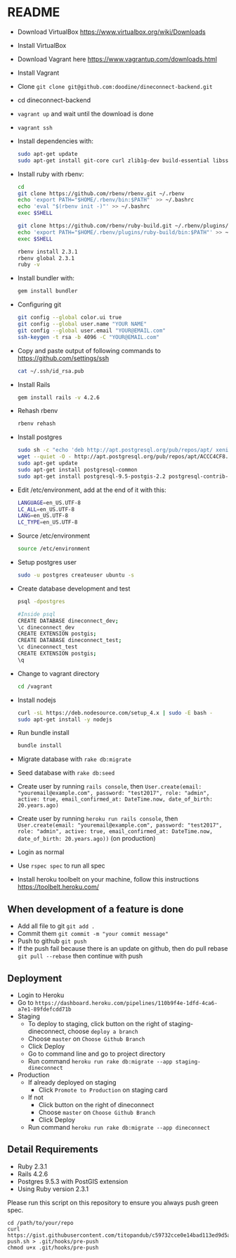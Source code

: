 README
======

* Download VirtualBox https://www.virtualbox.org/wiki/Downloads
* Install VirtualBox
* Download Vagrant here https://www.vagrantup.com/downloads.html
* Install Vagrant
* Clone `git clone git@github.com:doodine/dineconnect-backend.git`
* cd dineconnect-backend
* `vagrant up` and wait until the download is done
* `vagrant ssh`
* Install dependencies with:

  ```bash
  sudo apt-get update
  sudo apt-get install git-core curl zlib1g-dev build-essential libssl-dev libreadline-dev libyaml-dev libsqlite3-dev sqlite3 libxml2-dev libxslt1-dev libcurl4-openssl-dev python-software-properties libffi-dev
  ```

* Install ruby with rbenv:

  ```bash
  cd
  git clone https://github.com/rbenv/rbenv.git ~/.rbenv
  echo 'export PATH="$HOME/.rbenv/bin:$PATH"' >> ~/.bashrc
  echo 'eval "$(rbenv init -)"' >> ~/.bashrc
  exec $SHELL

  git clone https://github.com/rbenv/ruby-build.git ~/.rbenv/plugins/ruby-build
  echo 'export PATH="$HOME/.rbenv/plugins/ruby-build/bin:$PATH"' >> ~/.bashrc
  exec $SHELL

  rbenv install 2.3.1
  rbenv global 2.3.1
  ruby -v
  ```

* Install bundler with:

  ```bash
  gem install bundler
  ```

* Configuring git

  ```bash
  git config --global color.ui true
  git config --global user.name "YOUR NAME"
  git config --global user.email "YOUR@EMAIL.com"
  ssh-keygen -t rsa -b 4096 -C "YOUR@EMAIL.com"
  ```
* Copy and paste output of following commands to https://github.com/settings/ssh

  ```bash
  cat ~/.ssh/id_rsa.pub
  ```

* Install Rails

  ```bash
  gem install rails -v 4.2.6
  ```

* Rehash rbenv

  ```bash
  rbenv rehash
  ```

* Install postgres

  ```bash
  sudo sh -c "echo 'deb http://apt.postgresql.org/pub/repos/apt/ xenial-pgdg main' > /etc/apt/sources.list.d/pgdg.list"
  wget --quiet -O - http://apt.postgresql.org/pub/repos/apt/ACCC4CF8.asc | sudo apt-key add -
  sudo apt-get update
  sudo apt-get install postgresql-common
  sudo apt-get install postgresql-9.5-postgis-2.2 postgresql-contrib-9.5 libpq-dev
  ```

* Edit /etc/environment, add at the end of it with this:

  ```bash
  LANGUAGE=en_US.UTF-8
  LC_ALL=en_US.UTF-8
  LANG=en_US.UTF-8
  LC_TYPE=en_US.UTF-8
  ```

* Source /etc/environment
  ```bash
  source /etc/environment
  ```

* Setup postgres user

  ```bash
  sudo -u postgres createuser ubuntu -s
  ```

* Create database development and test

  ```bash
  psql -dpostgres

  #Inside psql
  CREATE DATABASE dineconnect_dev;
  \c dineconnect_dev
  CREATE EXTENSION postgis;
  CREATE DATABASE dineconnect_test;
  \c dineconnect_test
  CREATE EXTENSION postgis;
  \q
  ```

* Change to vagrant directory

  ```bash
  cd /vagrant
  ```

* Install nodejs

  ```bash
  curl -sL https://deb.nodesource.com/setup_4.x | sudo -E bash -
  sudo apt-get install -y nodejs
  ```

* Run bundle install

  ```bash
  bundle install
  ```

* Migrate database with `rake db:migrate`
* Seed database with `rake db:seed`
* Create user by running `rails console`, then `User.create(email: "youremail@example.com", password: "test2017", role: "admin", active: true, email_confirmed_at: DateTime.now, date_of_birth: 20.years.ago)`
* Create user by running `heroku run rails console`, then `User.create(email: "youremail@example.com", password: "test2017", role: "admin", active: true, email_confirmed_at: DateTime.now, date_of_birth: 20.years.ago))` (on production)
* Login as normal
* Use `rspec spec` to run all spec
* Install heroku toolbelt on your machine, follow this instructions https://toolbelt.heroku.com/

When development of a feature is done
--

* Add all file to git `git add .`
* Commit them `git commit -m "your commit message"`
* Push to github `git push`
* If the push fail because there is an update on github, then do pull rebase `git pull --rebase` then continue with push

Deployment
--

* Login to Heroku
* Go to `https://dashboard.heroku.com/pipelines/110b9f4e-1dfd-4ca6-a7e1-89fdefcdd71b`
* Staging
  * To deploy to staging, click button on the right of staging-dineconnect, choose `deploy a branch`
  * Choose `master` on `Choose Github Branch`
  * Click Deploy
  * Go to command line and go to project directory
  * Run command `heroku run rake db:migrate --app staging-dineconnect`
* Production
  * If already deployed on staging
    * Click `Promote to Production` on staging card
  * If not
    * Click button on the right of dineconnect
    * Choose `master` on `Choose Github Branch`
    * Click Deploy
  * Run command `heroku run rake db:migrate --app dineconnect`

Detail Requirements
--

* Ruby 2.3.1
* Rails 4.2.6
* Postgres 9.5.3 with PostGIS extension
* Using Ruby version 2.3.1

Please run this script on this repository to ensure you always push green spec.

```
cd /path/to/your/repo
curl https://gist.githubusercontent.com/titopandub/c59732cce0e14bad113ed9d5a8242089/raw/pre-push.sh > .git/hooks/pre-push
chmod u+x .git/hooks/pre-push
```
